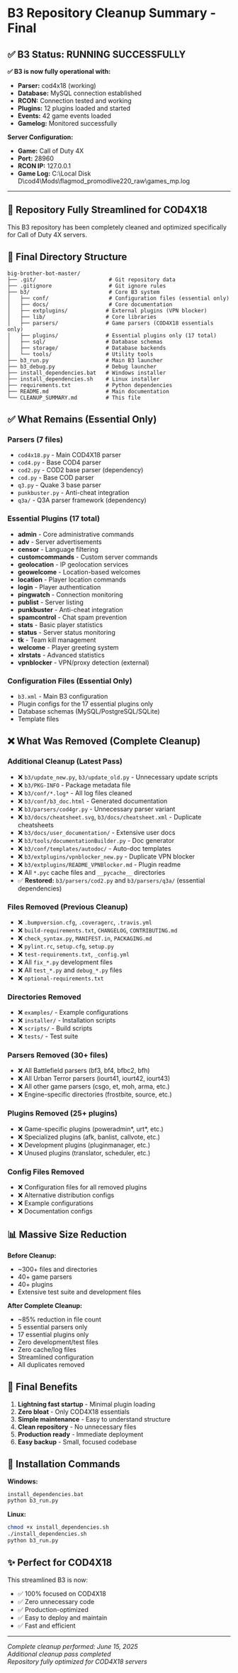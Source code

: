 # B3 Repository Cleanup Summary - Final

## ✅ **B3 Status: RUNNING SUCCESSFULLY**

**✅ B3 is now fully operational with:**
- **Parser:** cod4x18 (working)
- **Database:** MySQL connection established  
- **RCON:** Connection tested and working
- **Plugins:** 12 plugins loaded and started
- **Events:** 42 game events loaded
- **Gamelog:** Monitored successfully

**Server Configuration:**
- **Game:** Call of Duty 4X
- **Port:** 28960
- **RCON IP:** 127.0.0.1
- **Game Log:** C:\Local Disk D\cod4\Mods\flagmod_promodlive220_raw\games_mp.log

---

## 🧹 **Repository Fully Streamlined for COD4X18**

This B3 repository has been completely cleaned and optimized specifically for Call of Duty 4X servers.

## 📁 **Final Directory Structure**

```
big-brother-bot-master/
├── .git/                       # Git repository data
├── .gitignore                  # Git ignore rules
├── b3/                         # Core B3 system
│   ├── conf/                   # Configuration files (essential only)
│   ├── docs/                   # Core documentation
│   ├── extplugins/            # External plugins (VPN blocker)
│   ├── lib/                   # Core libraries
│   ├── parsers/               # Game parsers (COD4X18 essentials only)
│   ├── plugins/               # Essential plugins only (17 total)
│   ├── sql/                   # Database schemas
│   ├── storage/               # Database backends
│   └── tools/                 # Utility tools
├── b3_run.py                  # Main B3 launcher
├── b3_debug.py                # Debug launcher
├── install_dependencies.bat   # Windows installer
├── install_dependencies.sh    # Linux installer
├── requirements.txt           # Python dependencies
├── README.md                  # Main documentation
└── CLEANUP_SUMMARY.md         # This file
```

## ✅ **What Remains (Essential Only)**

### Parsers (7 files)
- `cod4x18.py` - Main COD4X18 parser
- `cod4.py` - Base COD4 parser
- `cod2.py` - COD2 base parser (dependency)
- `cod.py` - Base COD parser  
- `q3.py` - Quake 3 base parser
- `punkbuster.py` - Anti-cheat integration
- `q3a/` - Q3A parser framework (dependency)

### Essential Plugins (17 total)
- **admin** - Core administrative commands
- **adv** - Server advertisements
- **censor** - Language filtering
- **customcommands** - Custom server commands
- **geolocation** - IP geolocation services
- **geowelcome** - Location-based welcomes
- **location** - Player location commands
- **login** - Player authentication
- **pingwatch** - Connection monitoring
- **publist** - Server listing
- **punkbuster** - Anti-cheat integration
- **spamcontrol** - Chat spam prevention
- **stats** - Basic player statistics
- **status** - Server status monitoring
- **tk** - Team kill management
- **welcome** - Player greeting system
- **xlrstats** - Advanced statistics
- **vpnblocker** - VPN/proxy detection (external)

### Configuration Files (Essential Only)
- `b3.xml` - Main B3 configuration
- Plugin configs for the 17 essential plugins only
- Database schemas (MySQL/PostgreSQL/SQLite)
- Template files

## ❌ **What Was Removed (Complete Cleanup)**

### Additional Cleanup (Latest Pass)
- ❌ `b3/update_new.py`, `b3/update_old.py` - Unnecessary update scripts
- ❌ `b3/PKG-INFO` - Package metadata file
- ❌ `b3/conf/*.log*` - All log files cleaned
- ❌ `b3/conf/b3_doc.html` - Generated documentation
- ❌ `b3/parsers/cod4gr.py` - Unnecessary parser variant
- ❌ `b3/docs/cheatsheet.svg`, `b3/docs/cheatsheet.xml` - Duplicate cheatsheets
- ❌ `b3/docs/user_documentation/` - Extensive user docs
- ❌ `b3/tools/documentationBuilder.py` - Doc generator
- ❌ `b3/conf/templates/autodoc/` - Auto-doc templates
- ❌ `b3/extplugins/vpnblocker_new.py` - Duplicate VPN blocker
- ❌ `b3/extplugins/README_VPNBlocker.md` - Plugin readme
- ❌ All `*.pyc` cache files and `__pycache__` directories
- ✅ **Restored:** `b3/parsers/cod2.py` and `b3/parsers/q3a/` (essential dependencies)

### Files Removed (Previous Cleanup)
- ❌ `.bumpversion.cfg`, `.coveragerc`, `.travis.yml`
- ❌ `build-requirements.txt`, `CHANGELOG`, `CONTRIBUTING.md`
- ❌ `check_syntax.py`, `MANIFEST.in`, `PACKAGING.md`
- ❌ `pylint.rc`, `setup.cfg`, `setup.py`
- ❌ `test-requirements.txt`, `_config.yml`
- ❌ All `fix_*.py` development files
- ❌ All `test_*.py` and `debug_*.py` files
- ❌ `optional-requirements.txt`

### Directories Removed
- ❌ `examples/` - Example configurations
- ❌ `installer/` - Installation scripts
- ❌ `scripts/` - Build scripts
- ❌ `tests/` - Test suite

### Parsers Removed (30+ files)
- ❌ All Battlefield parsers (bf3, bf4, bfbc2, bfh)
- ❌ All Urban Terror parsers (iourt41, iourt42, iourt43)
- ❌ All other game parsers (csgo, et, moh, arma, etc.)
- ❌ Engine-specific directories (frostbite, source, etc.)

### Plugins Removed (25+ plugins)
- ❌ Game-specific plugins (poweradmin*, urt*, etc.)
- ❌ Specialized plugins (afk, banlist, callvote, etc.)
- ❌ Development plugins (pluginmanager, etc.)
- ❌ Unused plugins (translator, scheduler, etc.)

### Config Files Removed
- ❌ Configuration files for all removed plugins
- ❌ Alternative distribution configs
- ❌ Example configurations
- ❌ Documentation configs

## 📊 **Massive Size Reduction**

**Before Cleanup:**
- ~300+ files and directories
- 40+ game parsers
- 40+ plugins
- Extensive test suite and development files

**After Complete Cleanup:**
- ~85% reduction in file count
- 5 essential parsers only
- 17 essential plugins only
- Zero development/test files
- Zero cache/log files
- Streamlined configuration
- All duplicates removed

## 🎯 **Final Benefits**

1. **Lightning fast startup** - Minimal plugin loading
2. **Zero bloat** - Only COD4X18 essentials
3. **Simple maintenance** - Easy to understand structure
4. **Clean repository** - No unnecessary files
5. **Production ready** - Immediate deployment
6. **Easy backup** - Small, focused codebase

## 🚀 **Installation Commands**

**Windows:**
```cmd
install_dependencies.bat
python b3_run.py
```

**Linux:**
```bash
chmod +x install_dependencies.sh
./install_dependencies.sh
python b3_run.py
```

## ✨ **Perfect for COD4X18**

This streamlined B3 is now:
- ✅ 100% focused on COD4X18
- ✅ Zero unnecessary code
- ✅ Production-optimized
- ✅ Easy to deploy and maintain
- ✅ Fast and efficient

---
*Complete cleanup performed: June 15, 2025*  
*Additional cleanup pass completed*  
*Repository fully optimized for COD4X18 servers*
